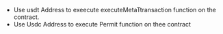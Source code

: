 - Use usdt Address to exeecute executeMetaTtransaction function on the contract. 
- Use Usdc Address to execute Permit function on thee contract
